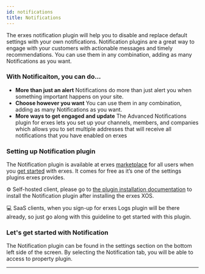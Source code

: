 ```yaml
---
id: notifications
title: Notifications
---
```


The erxes notification plugin will help you to disable and replace default settings with your own notifications. Notification plugins are a great way to engage with your customers with actionable messages and timely recommendations. You can use them in any combination, adding as many Notifications as you want.

### With Notificaiton, you can do... 

- **More than just an alert** Notifications do more than just alert you when something important happens on your site.
- **Choose however you want** You can use them in any combination, adding as many Notifications as you want.
- **More ways to get engaged and update** The Advanced Notifications plugin  for erxes lets you set up your channels, members, and companies which  allows you to set multiple addresses that will receive all notifications that you have enabled on erxes

### Setting up Notification plugin

The Notification plugin is available at erxes <a href="https://erxes.io/marketplace/detail/62bbf5a84d8f5eff723faf64">marketplace</a> for all users when you <a href="https://erxes.io/experience-management">get started</a> with erxes. It comes for free as it’s one of the settings plugins erxes provides.

⚙️ Self-hosted client, please go to <a href="https://docs.erxes.io/docs/plugins/plugin-installation">the plugin installation documentation</a> to install the Notification plugin after installing the erxes XOS.

‍💻  SaaS clients, when you sign-up for erxes Logs plugin will be there already, so just go along with this guideline to get started with this plugin.  


### Let's get started with Notification

The Notification plugin can be found in the settings section on the bottom left side of the screen. By selecting the Notification tab, you will be able to access to property plugin. 

---

